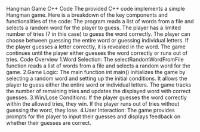 Hangman Game C++ Code
The provided C++ code implements a simple Hangman game. Here is a breakdown of the key components and functionalities of the code:
The program reads a list of words from a file and selects a random word for the player to guess.
The player has a limited number of tries (7 in this case) to guess the word correctly.
The player can choose between guessing the entire word or guessing individual letters.
If the player guesses a letter correctly, it is revealed in the word.
The game continues until the player either guesses the word correctly or runs out of tries.
Code Overview
1.Word Selection:
The selectRandomWordFromFile function reads a list of words from a file and selects a random word for the game.
2.Game Logic:
The main function int main() initializes the game by selecting a random word and setting up the initial conditions.
It allows the player to guess either the entire word or individual letters.
The game tracks the number of remaining tries and updates the displayed word with correct guesses.
3.Win/Lose Conditions:
If the player guesses the word correctly within the allowed tries, they win.
If the player runs out of tries without guessing the word, they lose.
4.User Interaction:
The game provides prompts for the player to input their guesses and displays feedback on whether their guesses are correct.
